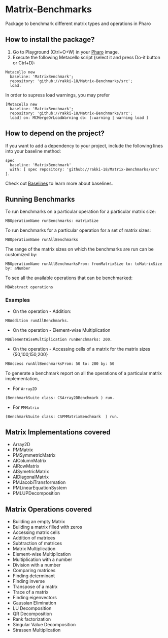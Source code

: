 # Matrix-Benchmarks
Package to benchmark different matrix types and operations in Pharo


## How to install the package?

1. Go to Playground (Ctrl+O+W) in your [Pharo](https://pharo.org/) image.
2. Execute the following Metacello script (select it and press Do-it button or Ctrl+D):

```Smalltalk
Metacello new
  baseline: 'MatrixBenchmark';
  repository: 'github://rakki-18/Matrix-Benchmarks/src';
  load.
```
In order to supress load warnings, you may prefer
```Smalltalk
[Metacello new
  baseline: 'MatrixBenchmark';
  repository: 'github://rakki-18/Matrix-Benchmarks/src';
  load] on: MCMergeOrLoadWarning do: [:warning | warning load ]
```

## How to depend on the project?

If you want to add a dependency to your project, include the following lines into your baseline method:

```Smalltalk
spec
  baseline: 'MatrixBenchmark'
  with: [ spec repository: 'github://rakki-18/Matrix-Benchmarks/src' ].
```

Check out [Baselines](https://github.com/pharo-open-documentation/pharo-wiki/blob/master/General/Baselines.md) to learn more about baselines.

## Running Benchmarks
To run benchmarks on a particular operation for a particular matrix size:
```Smalltalk
MBOperationName runBenchmarks: matrixSize
```

To run benchmarks for a particular operation for a set of matrix sizes:
```Smalltalk
MBOperationName runAllBenchmarks
```
The range of the matrix sizes on which the benchmarks are run can be customized by:
```Smalltalk
MBOperationName runAllBenchmarksFrom: fromMatrixSize to: toMatrixSize by: aNumber
```

To see all the available operations that can be benchmarked:
```Smalltalk
MBAbstract operations
```
### Examples
- On the operation - Addition:
```Smalltalk
MBAddition runAllBenchmarks.
```
- On the operation - Element-wise Multiplication
```Smalltalk
MBElementWiseMultiplication runBenchmarks: 200.
```
- On the operation - Accessing cells of a matrix for the matrix sizes {50,100,150,200}
```Smalltalk
MBAccess runAllBenchmarksFrom: 50 to: 200 by: 50 
```

To generate a benchmark report on all the operations of a particular matrix implementation,
- For `Array2D`
```Smalltalk
(BenchmarkSuite class: CSArray2DBenchmark ) run.
```
- For `PMMatrix`
```Smalltalk
(BenchmarkSuite class: CSPMMatrixBenchmark  ) run.
```
## Matrix Implementations covered 
- Array2D
- PMMatrix
- PMSymmetricMatrix
- AIColumnMatrix
- AIRowMatrix
- AISymetricMatrix
- AIDiagonalMatrix
- PMJacobiTransformation
- PMLinearEquationSystem
- PMLUPDecomposition


## Matrix Operations covered
- Building an empty Matrix
- Building a matrix filled with zeros
- Accessing matrix cells
- Addition of matrices
- Subtraction of matrices
- Matrix Multiplication
- Element-wise Multiplication
- Multiplication with a number
- Division with a number
- Comparing matrices
- Finding determinant
- Finding inverse
- Transpose of a matrx
- Trace of a matrix
- Finding eigenvectors
- Gaussian Elimination
- LU Decomposition
- QR Decomposition
- Rank factorization
- Singular Value Decomposition
- Strassen Multiplication

